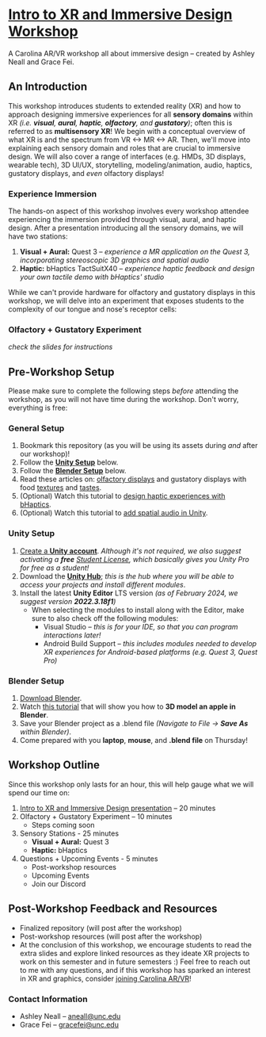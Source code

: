 # [Intro to XR and Immersive Design Workshop](https://www.canva.com/design/DAF9Gsls4E0/9CNn6o1Oj7PtVaTisZNbSQ/view?utm_content=DAF9Gsls4E0&utm_campaign=designshare&utm_medium=link&utm_source=editor)
A Carolina AR/VR workshop all about immersive design – created by Ashley Neall and Grace Fei.

## An Introduction
This workshop introduces students to extended reality (XR) and how to approach designing immersive experiences for all **sensory domains** within XR _(i.e. **visual**, **aural**, **haptic**, **olfactory**, and **gustatory**)_; often this is referred to as **multisensory XR**! We begin with a conceptual overview of what XR is and the spectrum from VR <-> MR <-> AR. Then, we'll move into explaining each sensory domain and roles that are crucial to immersive design. We will also cover a range of interfaces (e.g. HMDs, 3D displays, wearable tech), 3D UI/UX, storytelling, modeling/animation, audio, haptics, gustatory displays, and _even_ olfactory displays! 

### Experience Immersion
The hands-on aspect of this workshop involves every workshop attendee experiencing the immersion provided through visual, aural, and haptic design. After a presentation introducing all the sensory domains, we will have two stations:
1. **Visual + Aural:** Quest 3 – _experience a MR application on the Quest 3, incorporating stereoscopic 3D graphics and spatial audio_
2. **Haptic:** bHaptics TactSuitX40 – _experience haptic feedback and design your own tactile demo with bHaptics' studio_

While we can't provide hardware for olfactory and gustatory displays in this workshop, we will delve into an experiment that exposes students to the complexity of our tongue and nose's receptor cells:

### Olfactory + Gustatory Experiment
_check the slides for instructions_

## Pre-Workshop Setup
Please make sure to complete the following steps *before* attending the workshop, as you will not have time during the workshop. Don't worry, everything is free:
### General Setup
1. Bookmark this repository (as you will be using its assets during _and_ after our workshop)!
2. Follow the [**Unity Setup**](https://github.com/carolina-ar-vr/immersive-design/blob/main/README.md#unity-setup) below.
3. Follow the [**Blender Setup**](https://github.com/carolina-ar-vr/immersive-design/blob/main/README.md#blender-setup) below. 
4. Read these articles on: [olfactory displays](https://venturebeat.com/game-development/aromajoin-unveils-scent-based-xr-devices-at-ces-2024/) and gustatory displays with food [textures](https://dl.acm.org/doi/10.1145/2971763.2971792) and [tastes](https://www.npr.org/sections/alltechconsidered/2013/12/10/250001919/the-digital-lollipop-you-can-literally-taste-the-innovation).
5. (Optional) Watch this tutorial to [design haptic experiences with bHaptics](https://www.youtube.com/watch?v=Pyq9GHdchzc).
6. (Optional) Watch this tutorial to [add spatial audio in Unity](https://www.youtube.com/watch?v=hNpNuDKSmgE&t=618s).

### Unity Setup
1. [Create a **Unity account**](https://id.unity.com/account/new). _Although it's not required, we also suggest activating a **free** [Student License](https://unity.com/products/unity-student), which basically gives you Unity Pro for free as a student!_
2. Download the [**Unity Hub**](https://unity.com/download); _this is the hub where you will be able to access your projects and install different modules_.
3. Install the latest **Unity Editor** LTS version _(as of February 2024, we suggest version **2022.3.18f1**)_
   - When selecting the modules to install along with the Editor, make sure to also check off the following modules:
      - Visual Studio – _this is for your IDE, so that you can program interactions later!_
      - Android Build Support – _this includes modules needed to develop XR experiences for Android-based platforms (e.g. Quest 3, Quest Pro)_
### Blender Setup
1. [Download Blender](https://www.blender.org/download/).
2. Watch [this tutorial](https://youtube.com/shorts/5jTSx0Teo7c?si=FPazp8UI7_KD9KFX) that will show you how to **3D model an apple in Blender**.
3. Save your Blender project as a .blend file _(Navigate to File -> **Save As** within Blender)_.
4. Come prepared with you **laptop**, **mouse**, and **.blend file** on Thursday!

## Workshop Outline
Since this workshop only lasts for an hour, this will help gauge what we will spend our time on:
1. [Intro to XR and Immersive Design presentation](https://www.canva.com/design/DAF9Gsls4E0/9CNn6o1Oj7PtVaTisZNbSQ/view?utm_content=DAF9Gsls4E0&utm_campaign=designshare&utm_medium=link&utm_source=editor) – 20 minutes
2. Olfactory + Gustatory Experiment – 10 minutes
   * Steps coming soon
4. Sensory Stations - 25 minutes
   * **Visual + Aural:** Quest 3
   * **Haptic:** bHaptics
5. Questions + Upcoming Events - 5 minutes
   * Post-workshop resources
   * Upcoming Events
   * Join our Discord


## Post-Workshop Feedback and Resources
* Finalized repository (will post after the workshop)
* Post-workshop resources (will post after the workshop)
* At the conclusion of this workshop, we encourage students to read the extra slides and explore linked resources as they ideate XR projects to work on this semester and in future semesters :) Feel free to reach out to me with any questions, and if this workshop has sparked an interest in XR and graphics, consider [joining Carolina AR/VR](https://linktr.ee/carvr)!

### Contact Information
* Ashley Neall – aneall@unc.edu
* Grace Fei – gracefei@unc.edu
